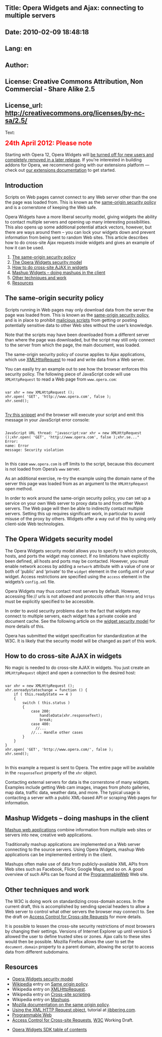 Title: Opera Widgets and Ajax: connecting to multiple servers
----
Date: 2010-02-09 18:48:18
----
Lang: en
----
Author: 
----
License: Creative Commons Attribution, Non Commercial - Share Alike 2.5
----
License_url: http://creativecommons.org/licenses/by-nc-sa/2.5/
----
Text:

<div class="note">
<h2 style="color:red;font-weight:bold;padding-top:0;margin-top:0;">24th April 2012: Please note</h2>

<p>Starting with Opera 12, Opera Widgets will <a href="http://my.opera.com/ODIN/blog/2012/04/24/end-unite-apps-and-widgets">be turned off for new users and completely removed in a later release</a>. If you&#39;re interested in building addons for Opera, we recommend going with our extensions platform — check out <a href="http://dev.opera.com/addons/extensions/">our extensions documentation</a> to get started.</p>
</div>


<h2 class="no-toc">Introduction</h2>

<p>Scripts on Web pages cannot connect to any Web server other than the one the page was loaded from. This is known as the <a href="http://en.wikipedia.org/wiki/Same_origin_policy">same-origin security policy</a> and is a cornerstone of keeping the Web safe.</p>

<p>Opera Widgets have a more liberal security model, giving widgets the ability to contact multiple servers and opening up many interesting possibilities. This also opens up some additional potential attack vectors, however, but there are ways around them – you can lock your widgets down and prevent information from being sent to random Web sites. This article describes how to do cross-site Ajax requests inside widgets and gives an example of how it can be used.</p>

<ol>
<li><a href="#sameorigin">The same-origin security policy</a></li>
<li><a href="#security">The Opera Widgets security model</a></li>
<li><a href="#crosssite">How to do cross-site AJAX in widgets</a></li>
<li><a href="#possibilities">Mashup Widgets – doing mashups in the client</a></li>
<li><a href="#techniques">Other techniques and work</a></li>
<li><a href="#resources">Resources</a></li>
</ol>

<h2 id="sameorigin">The same-origin security policy</h2>

<p>Scripts running in Web pages may only download data from the server the page was loaded from. This is known as the <a href="http://en.wikipedia.org/wiki/Same_origin_policy">same-origin security policy</a>, and is in place to prohibit <a href="http://en.wikipedia.org/wiki/Cross-site_scripting">malicious scripts</a> from getting or posting potentially sensitive data to other Web sites without the user’s knowledge.</p>

<p>Note that the scripts may have been downloaded from a different server than where the page was downloaded, but the script may still only connect to the server from which the page, the main document, was loaded.</p>

<p>The same-origin security policy of course applies to Ajax applications, which use <a href="http://en.wikipedia.org/wiki/XMLHttpRequest">XMLHttpRequest</a> to read and write data from a Web server.</p>

<p>You can easily try an example out to see how the browser enforces this security policy. The following piece of JavaScript code will use <code>XMLHttpRequest</code> to read a Web page from <code>www.opera.com</code>:</p>

<pre>
<code>
var xhr = new XMLHttpRequest ();
xhr.open( &#39;GET&#39;, &#39;http://www.opera.com&#39;, false );
xhr.send();
</code>
</pre>

<a href="xhr-test.html">Try this snippet</a> and the browser will execute your script and emit this message in your JavaScript error console:

<pre>
<code>
JavaScript URL thread: &quot;javascript:var xhr = new XMLHttpRequest ();xhr.open( &#39;GET&#39;, &#39;http://www.opera.com&#39;, false );xhr.se...&quot;
Error:
name: Error
message: Security violation
</code>
</pre>

<p>In this case <code>www.opera.com</code> is off limits to the script, because this document is not loaded from Opera’s <code>www</code> server.</p>

<p>As an additional exercise, re-try the example using the domain name of the server this page was loaded from as an argument to the <code>XMLHttpRequest</code> open method.</p>

<p>In order to work around the same-origin security policy, you can set up a service on your own Web server to proxy data to and from other Web servers. The Web page will then be able to indirectly contact multiple servers. Setting this up requires significant work, in particular to avoid misuse of the proxy by others. Widgets offer a way out of this by using only client-side Web technologies.</p>

<h2 id="security">The Opera Widgets security model</h2>

<p>The Opera Widgets security model allows you to specify to which protocols, hosts, and ports the widget may connect. If no limitations have explicitly been defined, all hosts and ports may be contacted. However, you must enable network access by adding a <code>network</code> attribute with a value of one or both of ‘public’ and ‘private’ to the <code>widget</code> element in the config.xml of your widget. Access restrictions are specified using the <code>access</code> element in the widgets’s <code>config.xml</code> file.</p>

<p>Opera Widgets may thus contact most servers by default. However, accessing file:// urls is not allowed and protocols other than <code>http</code> and <code>https</code> must be explicitly specified to be accessible.</p>

<p>In order to avoid security problems due to the fact that widgets may connect to multiple servers, each widget has a private cookie and document cache. See the following article on the <a href="http://dev.opera.com/articles/view/opera-widgets-security-model/">widget security model</a> for more details of this.</p>

<p class="note">Opera has submitted the widget specification for standardization at the W3C. It is likely that the security model will be changed as part of this work.</p>

<h2 id="crosssite">How to do cross-site AJAX in widgets</h2>

<p>No magic is needed to do cross-site AJAX in widgets. You just create an <code>XMLHttpRequest</code> object and open a connection to the desired host:</p>

<pre>
<code>
var xhr = new XMLHttpRequest ();
xhr.onreadystatechange = function () {
    if ( this.readyState == 4 )
    {
        switch ( this.status )
        {
            case 200:
                handleData(xhr.responseText);
                break;
            case 400:
              //...
            //... Handle other cases
        }
    }
}
xhr.open( &#39;GET&#39;, &#39;http://www.opera.com/&#39;, false );
xhr.send();
</code>
</pre>

<p>In this example a request is sent to Opera. The entire page will be available in the <code>responseText</code> property of the <code>xhr</code> object.</p>

<p>Contacting external servers for data is the cornerstone of many widgets. Examples include getting Web cam images, images from photo galleries, map data, traffic data, weather data, and more. The typical usage is contacting a server with a public XML-based API or scraping Web pages for information.</p>

<h2 id="possibilities">Mashup Widgets – doing mashups in the client </h2>

<a href="http://en.wikipedia.org/wiki/Mashup_(web_application_hybrid)">Mashup web applications</a> combine information from multiple web sites or servers into new, creative web applications.

<p>Traditionally mashup applications are implemented on a Web server connecting to the source servers. Using Opera Widgets, mashup Web applications can be implemented entirely in the client.</p>

<p>Mashups often make use of data from publicly-available XML APIs from Web sites such as Facebook, Flickr, Google Maps, and so on. A good overview of such APIs can be found at the <a href="http://www.programmableweb.com/">ProgrammableWeb</a> Web site.</p>

<h2 id="techniques">Other techniques and work</h2>

<p>The W3C is doing work on standardizing cross-domain access. In the current draft, this is accomplished by sending special headers to allow a Web server to control what other servers the browser may connect to. See the draft on <a href="http://www.w3.org/TR/access-control/">Access Control for Cross-site Requests</a> for more details.</p>

<p>It is possible to lessen the cross-site security restrictions of most browsers by changing their settings. Versions of Internet Explorer up until version 5 allowed the user to define trusted sites or zones. Ajax calls to these sites would then be possible. Mozilla Firefox allows the user to set the <code>document.domain</code> property to a parent domain, allowing the script to access data from different subdomains.</p>

<h2 id="resources">Resources</h2>

<ul>
<li><a href="http://dev.opera.com/articles/view/opera-widgets-security-model/">Opera Widgets security model</a></li>
<li><a href="http://www.wikipedia.org">Wikipedia</a> entry on <a href="http://en.wikipedia.org/wiki/Same_origin_policy">Same origin policy</a>.</li>
<li>Wikipedia entry on <a href="http://en.wikipedia.org/wiki/XMLHttpRequest">XMLHttpRequest</a>.</li>
<li>Wikipedia entry on <a href="http://en.wikipedia.org/wiki/Cross-site_scripting">Cross-site scripting</a>.</li>
<li>Wikipedia entry on <a href="http://en.wikipedia.org/wiki/Mashup_(web_application_hybrid)">Mashups</a>.</li>
<li><a href="https://developer.mozilla.org/En/Same_origin_policy_for_JavaScript">Mozilla documentation on the same origin policy</a>.</li>
<li><a href="http://jibbering.com/2002/4/httprequest.html">Using the XML HTTP Request object</a>, tutorial at <a href="http://jibbering.com">jibbering.com</a>.</li>
<li><a href="http://www.programmableweb.com/">Programmable Web</a></li>
<li><a href="http://www.w3.org/TR/access-control/">Access Control for Cross-site Requests</a>, <a href="http://www.w3.org">W3C</a> Working Draft.</li>
</ul>

<ul class="seriesNav">
<li><a href="http://dev.opera.com/articles/view/opera-widgets-sdk/" rel="index">Opera Widgets SDK table of contents</a></li>
</ul>
      
